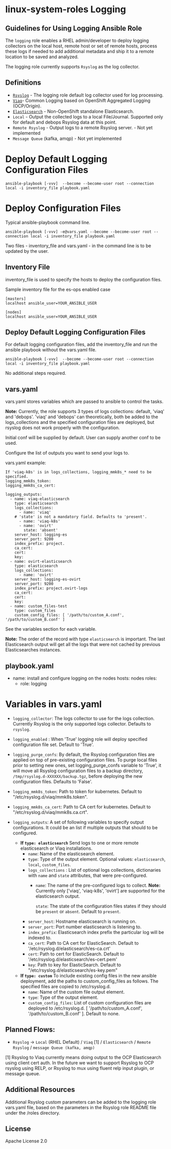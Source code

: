 linux-system-roles Logging
==========================

Guidelines for Using Logging Ansible Role
-----------------------------------------

The `logging` role enables a RHEL admin/developer to deploy logging collectors on the local host, remote host or set of remote hosts,
process these logs if needed to add additional metadata and ship it to a remote location to be saved and analyzed.

The logging role currently supports `Rsyslog` as the log collector.

Definitions
-----------

  - [`Rsyslog`](https://www.rsyslog.com/) - The logging role default log collector used for log processing.
  - [`Viaq`](https://docs.okd.io/latest/install_config/aggregate_logging.html)- Common Logging based on OpenShift Aggregated Logging (OCP/Origin).
  - [`Elasticsearch`](https://www.elastic.co/) - Non-OpenShift standalone Elasticsearch.
  - `Local` - Output the collected logs to a local File/Journal. Supported only for default and debops Rsyslog data at this point.
  - `Remote Rsyslog` - Output logs to a remote Rsyslog server. - Not yet implemented
  - `Message Queue` (kafka, amqp) - Not yet implemented

Deploy Default Logging Configuration Files
==========================================


``` ansible-playbook [-vvv]  --become --become-user root --connection local -i inventory_file playbook.yaml ```


Deploy Configuration Files
===========================

Typical ansible-playbook command line.

``` ansible-playbook [-vvv] -e@vars.yaml --become --become-user root --connection local -i inventory_file playbook.yaml ```

Two files - inventory_file and vars.yaml - in the command line is to be updated by the user.

Inventory File
--------------
inventory_file is used to specify the hosts to deploy the configuration files.

   Sample inventory file for the es-ops enabled case
```
[masters]
localhost ansible_user=YOUR_ANSIBLE_USER

[nodes]
localhost ansible_user=YOUR_ANSIBLE_USER
```

Deploy Default Logging Configuration Files
------------------------------------------

For default logging configuration files, add the inventory_file and run the ansible playbook without the vars.yaml file.

``` ansible-playbook [-vvv]  --become --become-user root --connection local -i inventory_file playbook.yaml ```

No additional steps required.

vars.yaml
---------

vars.yaml stores variables which are passed to ansible to control the tasks.

**Note:**   Currently, the role supports 3 types of logs collections: default, 'viaq' and 'debops'. 'viaq' and 'debops' can theoretically, both be added to the logs_collections and the specified configuration files are deployed, but rsyslog does not work properly with the configuration.

Initial conf will be supplied by default.
User can supply another conf to be used.

Configure the list of outputs you want to send your logs to.


vars.yaml example:

```
If 'viaq-k8s' is in logs_collections, logging_mmk8s_* need to be specified.
logging_mmk8s_token:
logging_mmk8s_ca_cert:

logging_outputs:
  - name: viaq-elasticsearch
    type: elasticsearch
    logs_collections:
      - name: 'viaq'
    # 'state' is not a mandatory field. Defaults to 'present'.
      - name: 'viaq-k8s'
      - name: 'ovirt'
        state: 'absent'
    server_host: logging-es
    server_port: 9200
    index_prefix: project.
    ca_cert:
    cert:
    key:
  - name: ovirt-elasticsearch
    type: elasticsearch
    logs_collections:
      - name: 'ovirt'
    server_host: logging-es-ovirt
    server_port: 9200
    index_prefix: project.ovirt-logs
    ca_cert:
    cert:
    key:
  - name: custom_files-test
    type: custom_files
    custom_config_files: [ '/path/to/custom_A.conf', '/path/to/custom_B.conf' ]
```

   See the variables section for each variable.

**Note:** The order of the record with type  `elasticsearch` is important. The last Elasticsearch output will get all the logs that were not cached by previous Elasticsearches instances.

playbook.yaml
-------------

- name: install and configure logging on the nodes
  hosts: nodes
  roles:
    - role: logging


Variables in vars.yaml
======================

- `logging_collector`: The logs collector to use for the logs collection. Currently Rsyslog is the only supported logs collector. Defaults to `rsyslog`.
- `logging_enabled` : When 'True' logging role will deploy specified configuration file set. Default to 'True'.
- `logging_purge_confs`: By default, the Rsyslog configuration files are applied on top of pre-existing configuration files. To purge local files prior to setting new ones, set logging_purge_confs variable to 'True', it will move all Rsyslog configuration files to a backup directory, `/tmp/rsyslog.d-XXXXXX/backup.tgz`, before deploying the new configuration files. Defaults to 'False'.
- `logging_mmk8s_token`: Path to token for kubernetes.  Default to "/etc/rsyslog.d/viaq/mmk8s.token".
- `logging_mmk8s_ca_cert`: Path to CA cert for kubernetes.  Default to "/etc/rsyslog.d/viaq/mmk8s.ca.crt".

- `logging_outputs`: A set of following variables to specify output configurations.  It could be an list if multiple outputs that should to be configured.
   -  **If `type: elasticsearch`** Send logs to one or more remote elasticsearch or Viaq installations.
      - `name`: Name of the elasticsearch element.
      - `type`: Type of the output element. Optional values: `elasticsearch`, `local`, `custom_files`.
      - `logs_collections` : List of optional logs collections, dictionaries with `name` and `state` attributes, that were pre-configured.
        - `name`: The name of the pre-configured logs to collect. **Note:** Currently only ['viaq', 'viaq-k8s', 'ovirt'] are supported for the elasticsearch output.
          
          `state`: The state of the configuration files states if they should be `present` or `absent`. Default to `present`.
      - `server_host`: Hostname elasticsearch is running on.
      - `server_port`: Port number elasticsearch is listening to.
      - `index_prefix`: Elasticsearch index prefix the particular log will be indexed to.
      - `ca_cert`: Path to CA cert for ElasticSearch.  Default to '/etc/rsyslog.d/elasticsearch/es-ca.crt'
      - `cert`: Path to cert for ElasticSearch.  Default to '/etc/rsyslog.d/elasticsearch/es-cert.pem'
      - `key`: Path to key for ElasticSearch.  Default to "/etc/rsyslog.d/elasticsearch/es-key.pem"
   -  **If `type: custom`** To include existing config files in the new ansible deployment, add the paths to custom_config_files as follows.  The specified files are copied to /etc/rsyslog.d.
      - `name`: Name of the custom file output element.
      - `type`: Type of the output element.
      - `custom_config_files`: List of custom configuration files are deployed to /etc/rsyslog.d. [ '/path/to/custom_A.conf', '/path/to/custom_B.conf' ]. Default to none.

Planned Flows:
--------------
  - `Rsyslog` -> `Local` (RHEL Default) / `Viaq` [1] / `Elasticsearch` / `Remote Rsyslog` / `message Queue (kafka, amqp)`

[1] Rsyslog to Viaq currently means doing output to the OCP Elasticsearch using client cert auth.
    In the future we want to support Rsyslog to OCP rsyslog using RELP, or Rsyslog to mux using fluent relp input plugin, or message queue.

Additional Resources
--------------------

Additional Rsyslog custom parameters can be added to the logging role vars.yaml file,
based on the parameters in the Rsyslog role README file under the /roles directory.



License
-------

Apache License 2.0

